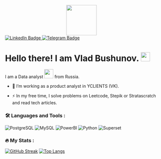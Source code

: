 <div id="header" align="center">
  <img src="https://media.giphy.com/media/M9gbBd9nbDrOTu1Mqx/giphy.gif" width="100"/>
</div>

<div id="badges">
  <a href="https://www.linkedin.com/in/vladislav-bushunov/">
    <img src="https://img.shields.io/badge/LinkedIn-blue?style=for-the-badge&logo=linkedin&logoColor=white" alt="LinkedIn Badge"/>
  </a>
  <a href="https://www.t.me/vladbushunov/">
    <img src="https://img.shields.io/badge/Telegram-blue?style=for-the-badge&logo=telegram&logoColor=white" alt="Telegram Badge"/>
  </a>
</div>

<h1>
  Hello there! I am Vlad Bushunov.
  <img src="https://media.giphy.com/media/hvRJCLFzcasrR4ia7z/giphy.gif" width="30px"/>
</h1>
I am a Data analyst <img src="https://media.giphy.com/media/WUlplcMpOCEmTGBtBW/giphy.gif" width="30"> from Russia.

- :telescope: I’m working as a product analyst in YCLIENTS (VK).

- :zap: In my free time, I solve problems on Leetcode, Stepik or Stratascratch and read tech articles.

### :hammer_and_wrench: Languages and Tools :
![PostgreSQL](https://img.shields.io/badge/PostgreSQL-%230081CB.svg?style=for-the-badge&logo=PostgreSQL&logoColor=white)
![MySQL](https://img.shields.io/badge/MySQL-%232671E5.svg?style=for-the-badge&logo=MySQL&logoColor=white)
![PowerBI](https://img.shields.io/badge/PowerBI-F7DF1E?style=for-the-badge&logo=PowerBI&logoColor=black)
![Python](https://img.shields.io/badge/Python-black?style=for-the-badge&logo=Python&logoColor=white)
![Superset](https://img.shields.io/badge/Superset-black?style=for-the-badge&logo=Python&logoColor=green)
### :fire: My Stats :
[![GitHub Streak](https://streak-stats.demolab.com?user=VladBushunov1&theme=transparent&hide_border=true&mode=weekly&fire=FF2222&dates=2C68F6&currStreakLabel=2C68F6&currStreakNum=2C68F6)](https://git.io/streak-stats)
[![Top Langs](https://github-readme-stats.vercel.app/api/top-langs/?username=VladBushunov1&layout=compact&theme=vision-friendly-dark)](https://github.com/VladBushunov1/github-readme-stats)
